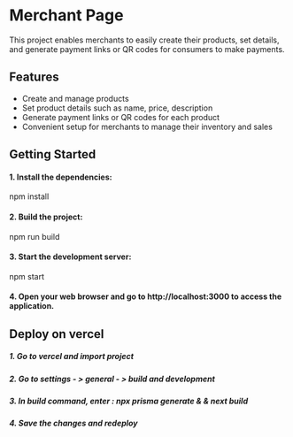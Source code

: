 # Merchant Page
This project enables merchants to easily create their products, set details, and generate payment links or QR codes for consumers to make payments.

## Features
- Create and manage products
- Set product details such as name, price, description
- Generate payment links or QR codes for each product
-  Convenient setup for merchants to manage their inventory and sales

## Getting Started
#### 1. Install the dependencies:

npm install
#### 2. Build the project:

npm run build
#### 3. Start the development server:

npm start

#### 4. Open your web browser and go to http://localhost:3000 to access the application.

## Deploy on vercel
##### 1. Go to vercel and import project 

##### 2. Go to settings - > general - > build and development 

##### 3. In build command, enter : npx prisma generate & & next build

##### 4. Save the changes and redeploy


